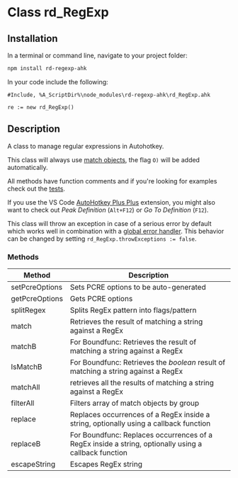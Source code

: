 # Class rd_RegExp

## Installation

In a terminal or command line, navigate to your project folder:

```bash
npm install rd-regexp-ahk
```

In your code include the following:

```autohotkey
#Include, %A_ScriptDir%\node_modules\rd-regexp-ahk\rd_RegExp.ahk

re := new rd_RegExp()
```

## Description

A class to manage regular expressions in Autohotkey.

This class will always use [match objects](https://www.autohotkey.com/docs/commands/RegExMatch.htm#MatchObject), the flag `O)` will be added automatically.

All methods have function comments and if you're looking for examples check out the [tests](https://github.com/reinhardliess/rd-regexp-ahk/blob/main/tests/all-tests.ahk).

If you use the VS Code [AutoHotkey Plus Plus](https://marketplace.visualstudio.com/items?itemName=mark-wiemer.vscode-autohotkey-plus-plus) extension, you might also want to check out _Peak Definition_ (`Alt+F12`) or _Go To Definition_ (`F12`).

This class will throw an exception in case of a serious error by default which works well in combination with a [global error handler](https://www.autohotkey.com/docs/commands/OnError.htm). This behavior can be changed by setting `rd_RegExp.throwExceptions := false`.

### Methods

| Method         | Description                                                                                          |
| -------------- | ---------------------------------------------------------------------------------------------------- |
| setPcreOptions | Sets PCRE options to be auto-generated                                                               |
| getPcreOptions | Gets PCRE options                                                                                    |
| splitRegex     | Splits RegEx pattern into flags/pattern                                                              |
| match          | Retrieves the result of matching a string against a RegEx                                            |
| matchB         | For Boundfunc: Retrieves the result of matching a string against a RegEx                             |
| IsMatchB       | For Boundfunc: Retrieves the _boolean_ result of matching a string against a RegEx                   |
| matchAll       | retrieves all the results of matching a string against a RegEx                                       |
| filterAll      | Filters array of match objects by group                                                              |
| replace        | Replaces occurrences of a RegEx inside a string, optionally using a callback function                |
| replaceB       | For Boundfunc: Replaces occurrences of a RegEx inside a string, optionally using a callback function |
| escapeString   | Escapes RegEx string                                                                                 |
